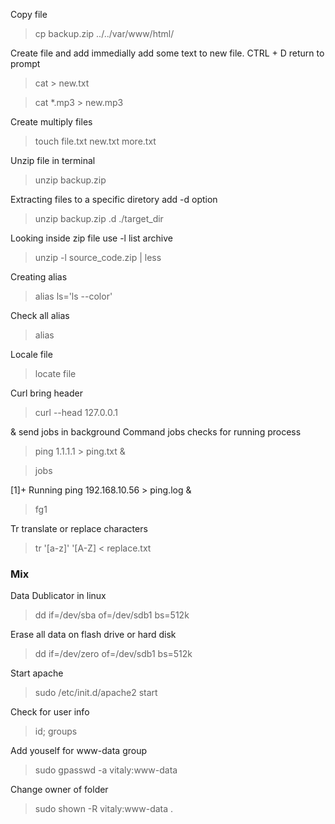 Copy file

> cp backup.zip ../../var/www/html/

Create file and add immedially add some text to new file. CTRL + D return to prompt

> cat > new.txt

> cat *.mp3 > new.mp3 

Create multiply files

> touch file.txt new.txt more.txt

Unzip file in terminal

> unzip backup.zip

Extracting files to a specific diretory add -d option

> unzip backup.zip .d ./target_dir

Looking inside zip file use -l list archive

> unzip -l source_code.zip | less

Creating alias 

> alias ls='ls --color'

Check all alias 

> alias

Locale file 

> locate file

Curl bring header

> curl --head 127.0.0.1

& send jobs in background Command jobs checks for running process

> ping 1.1.1.1 > ping.txt &

> jobs

[1]+ Running ping 192.168.10.56 > ping.log &

> fg1  

Tr translate or replace characters

> tr '[a-z]' '[A-Z] < replace.txt




### Mix 

Data Dublicator in linux

> dd if=/dev/sba of=/dev/sdb1 bs=512k

Erase all data on flash drive or hard disk

> dd if=/dev/zero of=/dev/sdb1 bs=512k

Start apache 

> sudo /etc/init.d/apache2 start

Check for user info

> id; groups

Add youself for www-data group

> sudo gpasswd -a vitaly:www-data

Change owner of folder

> sudo shown -R vitaly:www-data .
